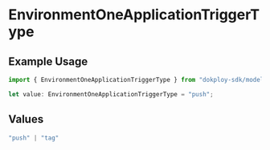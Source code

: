 # EnvironmentOneApplicationTriggerType

## Example Usage

```typescript
import { EnvironmentOneApplicationTriggerType } from "dokploy-sdk/models/operations";

let value: EnvironmentOneApplicationTriggerType = "push";
```

## Values

```typescript
"push" | "tag"
```